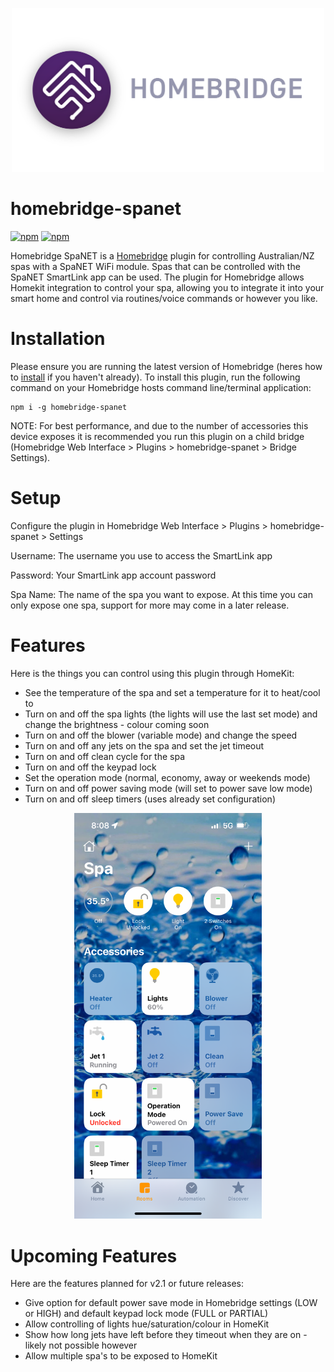 <p align="center">
  <img src="https://raw.githubusercontent.com/homebridge/branding/6ef3a1685e79f79a2ecdcc83824e53775ec0475d/logos/homebridge-wordmark-logo-horizontal.svg" width="500">
</p>

# homebridge-spanet
<a href="https://www.npmjs.com/package/homebridge-spanet"><img src="https://img.shields.io/npm/v/homebridge-spanet" title="npm"></a>
<a href="https://www.npmjs.com/package/homebridge-spanet"><img src="https://badgen.net/badge/icon/typescript?icon=typescript&label" title="npm"></a>

Homebridge SpaNET is a [Homebridge](https://github.com/homebridge/homebridge) plugin for controlling Australian/NZ spas with a SpaNET WiFi module. Spas that can be controlled with the SpaNET SmartLink app can be used. The plugin for Homebridge allows Homekit integration to control your spa, allowing you to integrate it into your smart home and control via routines/voice commands or however you like.

# Installation
Please ensure you are running the latest version of Homebridge (heres how to [install](https://github.com/homebridge/homebridge/wiki) if you haven't already). To install this plugin, run the following command on your Homebridge hosts command line/terminal application:
```
npm i -g homebridge-spanet
```
NOTE: For best performance, and due to the number of accessories this device exposes it is recommended you run this plugin on a child bridge (Homebridge Web Interface > Plugins > homebridge-spanet > Bridge Settings).

# Setup
Configure the plugin in Homebridge Web Interface > Plugins > homebridge-spanet > Settings

Username: The username you use to access the SmartLink app

Password: Your SmartLink app account password

Spa Name: The name of the spa you want to expose. At this time you can only expose one spa, support for more may come in a later release.

# Features
Here is the things you can control using this plugin through HomeKit:
* See the temperature of the spa and set a temperature for it to heat/cool to
* Turn on and off the spa lights (the lights will use the last set mode) and change the brightness - colour coming soon
* Turn on and off the blower (variable mode) and change the speed
* Turn on and off any jets on the spa and set the jet timeout
* Turn on and off clean cycle for the spa
* Turn on and off the keypad lock
* Set the operation mode (normal, economy, away or weekends mode)
* Turn on and off power saving mode (will set to power save low mode)
* Turn on and off sleep timers (uses already set configuration)

<p align="center">
  <img src="extras/homekitspa-iphoness.PNG" width="300">
</p>

# Upcoming Features
Here are the features planned for v2.1 or future releases:
* Give option for default power save mode in Homebridge settings (LOW or HIGH) and default keypad lock mode (FULL or PARTIAL)
* Allow controlling of lights hue/saturation/colour in HomeKit
* Show how long jets have left before they timeout when they are on - likely not possible however
* Allow multiple spa's to be exposed to HomeKit
